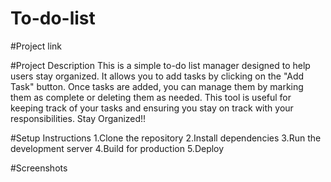 # To-do-list

#Project link


#Project Description 
This is a simple to-do list manager designed to help users stay organized. It allows you to add tasks by clicking on the "Add Task" button. Once tasks are added, you can manage them by marking them as complete or deleting them as needed. This tool is useful for keeping track of your tasks and ensuring you stay on track with your responsibilities.
Stay Organized!!

#Setup Instructions 
1.Clone the repository 
2.Install dependencies 
3.Run the development server 
4.Build for production 
5.Deploy 

#Screenshots

